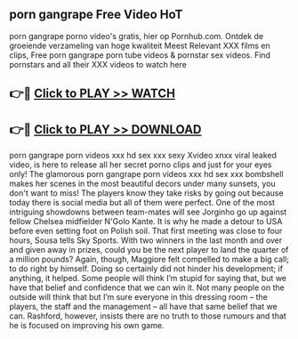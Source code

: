 ## porn gangrape Free Video HoT 

porn gangrape porno video's gratis, hier op Pornhub.com. Ontdek de groeiende verzameling van hoge kwaliteit Meest Relevant XXX films en clips,
Free porn gangrape porn tube videos & pornstar sex videos. Find pornstars and all their XXX videos to watch here


## 👉🔴 [Click to PLAY >> WATCH](http://us.freeplayer.one?title=porn_gangrape&ref=16D)

## 👉🔴 [Click to PLAY >> DOWNLOAD](http://us.freeplayer.one?title=porn_gangrape&ref=16D)


porn gangrape porn videos xxx hd sex xxx sexy Xvideo xnxx viral leaked video, is here to release all her secret porno clips and just for your eyes only! The glamorous porn gangrape porn videos xxx hd sex xxx bombshell makes her scenes in the most beautiful decors under many sunsets, you don't want to miss! The players know they take risks by going out because today there is social media but all of them were perfect. One of the most intriguing showdowns between team-mates will see Jorginho go up against fellow Chelsea midfielder N'Golo Kante. It is why he made a detour to USA before even setting foot on Polish soil. That first meeting was close to four hours, Sousa tells Sky Sports. With two winners in the last month and over and given away in prizes, could you be the next player to land the quarter of a million pounds? Again, though, Maggiore felt compelled to make a big call; to do right by himself. Doing so certainly did not hinder his development; if anything, it helped. Some people will think I’m stupid for saying that, but we have that belief and confidence that we can win it. Not many people on the outside will think that but I’m sure everyone in this dressing room – the players, the staff and the management – all have that same belief that we can. Rashford, however, insists there are no truth to those rumours and that he is focused on improving his own game.